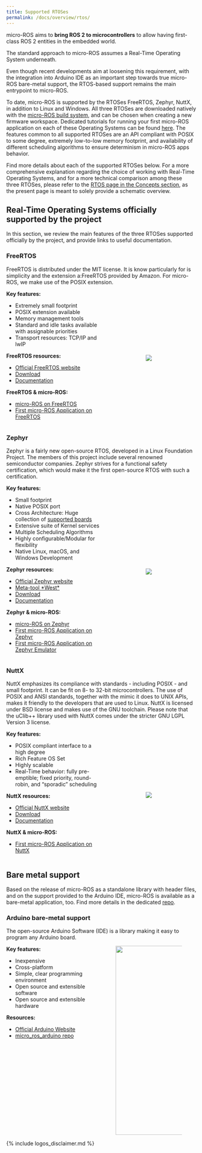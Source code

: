 ```yaml
---
title: Supported RTOSes
permalink: /docs/overview/rtos/
---
```


<style>
.rtoscontainer {
  height: auto;
  display: flex;
  flex-direction: row;
  justify-content: flex-start;
  flex-wrap: wrap;
}

.rtositem_image {
  width: 50%;
  display: flex;
  align-items: center;
  justify-content: center;
}

.rtositem_description {
  width: 50%;  
}

.rtositem_image img {
    max-width: 70%;
}
</style>

micro-ROS aims to **bring ROS 2 to microcontrollers** to allow having first-class ROS 2 entities in the embedded world.

The standard approach to micro-ROS assumes a Real-Time Operating System underneath.

Even though recent developments aim at loosening this requirement, with the integration into Arduino IDE as an important step towards true micro-ROS bare-metal support, the RTOS-based support remains the main entrypoint to micro-ROS.

To date, micro-ROS is supported by the RTOSes FreeRTOS, Zephyr, NuttX, in addition to Linux and Windows. 
All three RTOSes are downloaded natively with the [micro-ROS build system](https://github.com/micro-ROS/micro_ros_setup), and can be chosen when creating
a new firmware workspace.
Dedicated tutorials for running your first micro-ROS application on each of these Operating Systems can be found [here](https://micro-ros.github.io/docs/tutorials/core/first_application_rtos/).
The features common to all supported RTOSes are an API compliant with POSIX to some degree, extremely low-to-low memory footprint, and availability of different scheduling algorithms to ensure determinism in micro-ROS apps behavior.

Find more details about each of the supported RTOSes below.
For a more comprehensive explanation regarding the choice of working with Real-Time Operating Systems, and for a more technical comparison among these three RTOSes, please refer to the [RTOS page in the Concepts section](https://micro-ros.github.io/docs/concepts/rtos/), as the present page is meant to solely provide a schematic overview.


## Real-Time Operating Systems officially supported by the project

In this section, we review the main features of the three RTOSes supported officially by the project, and provide links to useful documentation.

### **FreeRTOS**

FreeRTOS is distributed under the MIT license. It is know particularly for is simplicity and the extension a:FreeRTOS provided by Amazon. For micro-ROS, we make use of the POSIX extension.

<div class="rtoscontainer">
  <div class="rtositem_description">
    <div>
        <b>Key features:</b>
        <ul>
            <li>Extremely small footprint</li>
            <li>POSIX extension available</li>
            <li>Memory management tools</li>
            <li>Standard and idle tasks available with assignable priorities</li>
            <li>Transport resources: TCP/IP and lwIP</li>
        </ul>  
        <b>FreeRTOS resources:</b>
        <ul>
            <li><a href="https://www.freertos.org/">Official FreeRTOS website</a></li>
            <li><a href="https://www.freertos.org/a00104.html">Download</a></li>
            <li><a href="https://www.freertos.org/Documentation/RTOS_book.html">Documentation</a></li>
        </ul>
        <b>FreeRTOS & micro-ROS:</b>
        <ul>
            <li><a href="https://www.freertos.org/2020/09/micro-ros-on-freertos.html">micro-ROS on FreeRTOS</a></li>
            <li><a href="https://micro-ros.github.io/docs/tutorials/core/first_application_rtos/freertos/">First micro-ROS Application on FreeRTOS</a></li>
        </ul>    
    </div>
  </div>

  <div class="rtositem_image">
    <img src="https://upload.wikimedia.org/wikipedia/commons/4/4e/Logo_freeRTOS.png">
  </div>
</div>

### **Zephyr**

Zephyr is a fairly new open-source RTOS, developed in a Linux Foundation Project. The members of this project include several renowned semiconductor companies. Zephyr strives for a functional safety certification, which would make it the first open-source RTOS with such a certification.

<div class="rtoscontainer">
  <div class="rtositem_description">
    <div>
        <b>Key features:</b>
        <ul>
            <li>Small footprint</li>
            <li>Native POSIX port</li>
            <li>Cross Architecture: Huge collection of <a href="https://docs.zephyrproject.org/latest/boards/index.html">supported boards</a></li>
            <li>Extensive suite of Kernel services</li>
            <li>Multiple Scheduling Algorithms</li>
            <li>Highly configurable/Modular for flexibility</li>
            <li>Native Linux, macOS, and Windows Development</li>
        </ul>  
        <b>Zephyr resources:</b>
        <ul>
            <li><a href="https://www.zephyrproject.org/">Official Zephyr website</a></li>
            <li><a href="https://docs.zephyrproject.org/latest/guides/west/">Meta-tool *West*</a></li>
            <li><a href="https://github.com/zephyrproject-rtos/zephyr">Download</a></li>
            <li><a href="https://docs.zephyrproject.org/latest/">Documentation</a></li>
        </ul>
        <b>Zephyr & micro-ROS:</b>
        <ul>
            <li><a href="https://www.zephyrproject.org/micro-ros-a-member-of-the-zephyr-project-and-integrated-into-the-zephyr-build-system-as-a-module/">micro-ROS on Zephyr</a></li>
            <li><a href="https://micro-ros.github.io/docs/tutorials/core/first_application_rtos/zephyr/">First micro-ROS Application on Zephyr</a></li>
            <li><a href="https://micro-ros.github.io/docs/tutorials/advanced/zephyr_emulator/">First micro-ROS Application on Zephyr Emulator</a></li>
        </ul>
    </div>
  </div>

  <div class="rtositem_image">
    <img src="https://upload.wikimedia.org/wikipedia/commons/2/2d/Zephyr-logo.png">
  </div>
</div>

### **NuttX**

NuttX emphasizes its compliance with standards - including POSIX - and small footprint. It can be fit on 8- to 32-bit microcontrollers. The use of POSIX and ANSI standards, together with the mimic it does to UNIX APIs, makes it friendly to the developers that are used to Linux. NuttX is licensed under BSD license and makes use of the GNU toolchain. Please note that the uClib++ library used with NuttX comes under the stricter GNU LGPL Version 3 license.

<div class="rtoscontainer">
  <div class="rtositem_description">
    <div>
        <b>Key features:</b>
        <ul>
            <li>POSIX compliant interface to a high degree</li>
            <li>Rich Feature OS Set</li>
            <li>Highly scalable</li>
            <li>Real-Time behavior: fully pre-emptible; fixed priority, round-robin, and “sporadic” scheduling</li>
        </ul>  
        <b>NuttX resources:</b>
        <ul>
            <li><a href="https://nuttx.apache.org/">Official NuttX website</a></li>
            <li><a href="https://nuttx.apache.org/download/">Download</a></li>
            <li><a href="https://cwiki.apache.org/confluence/display/NUTTX/Nuttx">Documentation</a></li>
        </ul>
        <b>NuttX & micro-ROS:</b>
        <ul>
            <li><a href="https://micro-ros.github.io/docs/tutorials/core/first_application_rtos/nuttx/">First micro-ROS Application on NuttX</a></li>
        </ul>
    </div>
  </div>

  <div class="rtositem_image">
    <img src="https://upload.wikimedia.org/wikipedia/commons/b/b0/NuttX_logo.png">
  </div>
</div>

## Bare metal support

Based on the release of micro-ROS as a standalone library with header files, and on the support provided to the Arduino IDE, micro-ROS is available as a bare-metal application, too.
Find more details in the dedicated [repo](https://github.com/micro-ROS/micro_ros_arduino).

### **Arduino bare-metal support**

The open-source Arduino Software (IDE) is a library making it easy to program any Arduino board.

<div class="rtoscontainer">
  <div class="rtositem_description">
    <div>
        <b>Key features:</b>
        <ul>
            <li>Inexpensive</li>
            <li>Cross-platform</li>
            <li>Simple, clear programming environment</li>
            <li>Open source and extensible software</li>
            <li>Open source and extensible hardware</li>
        </ul>
        <b>Resources:</b>
        <ul>
            <li><a href="https://www.arduino.cc/">Official Arduino Website</a></li>
            <li><a href="https://github.com/micro-ROS/micro_ros_arduino">micro_ros_arduino repo</a></li>
        </ul>    
    </div>
  </div>

  <div class="rtositem_image">
    <img src="https://upload.wikimedia.org/wikipedia/commons/thumb/8/87/Arduino_Logo.svg/720px-Arduino_Logo.svg.png" width="500">
  </div>
</div>

{% include logos_disclaimer.md %}
